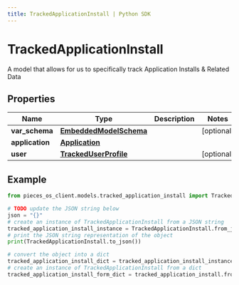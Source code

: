```yaml
---
title: TrackedApplicationInstall | Python SDK
---
```


# TrackedApplicationInstall

A model that allows for us to specifically track Application Installs & Related Data

## Properties

Name | Type | Description | Notes
------------ | ------------- | ------------- | -------------
**var_schema** | [**EmbeddedModelSchema**](EmbeddedModelSchema) |  | [optional] 
**application** | [**Application**](Application) |  | 
**user** | [**TrackedUserProfile**](TrackedUserProfile) |  | [optional] 

## Example

```python
from pieces_os_client.models.tracked_application_install import TrackedApplicationInstall

# TODO update the JSON string below
json = "{}"
# create an instance of TrackedApplicationInstall from a JSON string
tracked_application_install_instance = TrackedApplicationInstall.from_json(json)
# print the JSON string representation of the object
print(TrackedApplicationInstall.to_json())

# convert the object into a dict
tracked_application_install_dict = tracked_application_install_instance.to_dict()
# create an instance of TrackedApplicationInstall from a dict
tracked_application_install_form_dict = tracked_application_install.from_dict(tracked_application_install_dict)
```


